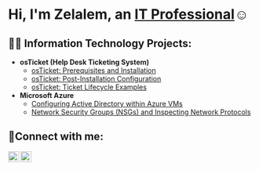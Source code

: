 <h1>Hi, I'm Zelalem, an <a href="https://linkedin.com/in/zelalem-addis">IT Professional</a>☺</h1>

<h2>👨‍💻 Information Technology Projects:</h2>

- <b>osTicket (Help Desk Ticketing System)</b>
  - [osTicket: Prerequisites and Installation](https://https://github.com/addis247/ostickets-prereqs)
  - [osTicket: Post-Installation Configuration](https://github.com/addis247/post-install-config)
  - [osTicket: Ticket Lifecycle Examples](https://github.com/addis247/ticket-lifecycle)
- <b>Microsoft Azure</b>
  - [Configuring Active Directory within Azure VMs](https://github.com/addis247/configure-ad)
  - [Network Security Groups (NSGs) and Inspecting Network Protocols](https://github.com/addis247/azure-network-protocols)

<h2>🤳Connect with me:</h2>

[<img align="left" alt="Josh | LinkedIn" width="22px" src="https://cdn.jsdelivr.net/npm/simple-icons@v3/icons/linkedin.svg" />][linkedin]
[<img align="left" alt="Josh | Instagram" width="22px" src="https://cdn.jsdelivr.net/npm/simple-icons@v3/icons/instagram.svg" />][instagram]

[instagram]: https://www.instagram.com/eazy_z89
[linkedin]: https://linkedin.com/in/zelalem-addis
